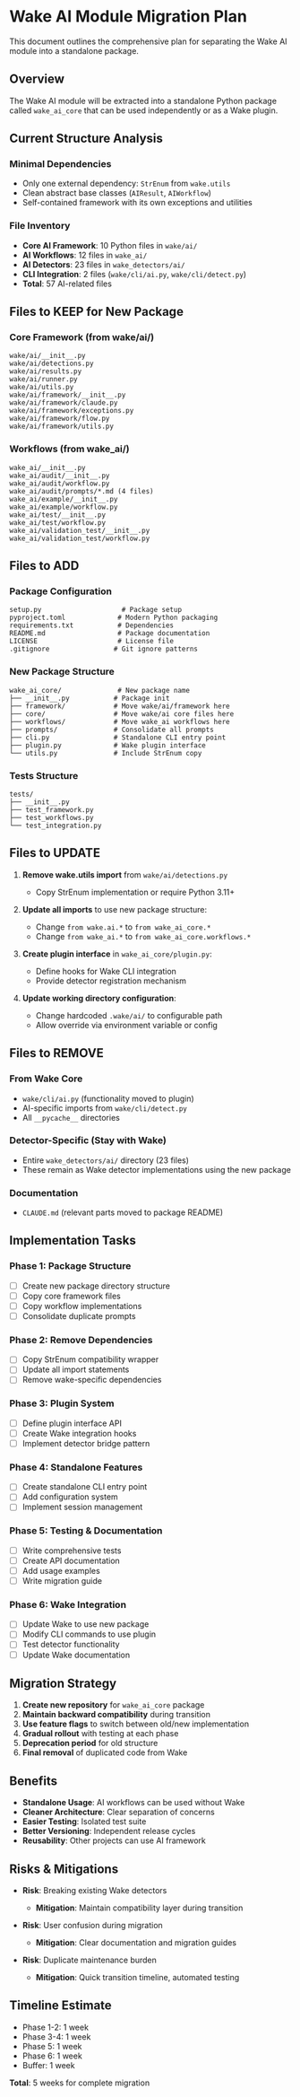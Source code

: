 # Wake AI Module Migration Plan

This document outlines the comprehensive plan for separating the Wake AI module into a standalone package.

## Overview

The Wake AI module will be extracted into a standalone Python package called `wake_ai_core` that can be used independently or as a Wake plugin.

## Current Structure Analysis

### Minimal Dependencies
- Only one external dependency: `StrEnum` from `wake.utils`
- Clean abstract base classes (`AIResult`, `AIWorkflow`)
- Self-contained framework with its own exceptions and utilities

### File Inventory
- **Core AI Framework**: 10 Python files in `wake/ai/`
- **AI Workflows**: 12 files in `wake_ai/`
- **AI Detectors**: 23 files in `wake_detectors/ai/`
- **CLI Integration**: 2 files (`wake/cli/ai.py`, `wake/cli/detect.py`)
- **Total**: 57 AI-related files

## Files to KEEP for New Package

### Core Framework (from wake/ai/)
```
wake/ai/__init__.py
wake/ai/detections.py
wake/ai/results.py
wake/ai/runner.py
wake/ai/utils.py
wake/ai/framework/__init__.py
wake/ai/framework/claude.py
wake/ai/framework/exceptions.py
wake/ai/framework/flow.py
wake/ai/framework/utils.py
```

### Workflows (from wake_ai/)
```
wake_ai/__init__.py
wake_ai/audit/__init__.py
wake_ai/audit/workflow.py
wake_ai/audit/prompts/*.md (4 files)
wake_ai/example/__init__.py
wake_ai/example/workflow.py
wake_ai/test/__init__.py
wake_ai/test/workflow.py
wake_ai/validation_test/__init__.py
wake_ai/validation_test/workflow.py
```

## Files to ADD

### Package Configuration
```
setup.py                    # Package setup
pyproject.toml             # Modern Python packaging
requirements.txt           # Dependencies
README.md                  # Package documentation
LICENSE                    # License file
.gitignore                # Git ignore patterns
```

### New Package Structure
```
wake_ai_core/              # New package name
├── __init__.py           # Package init
├── framework/            # Move wake/ai/framework here
├── core/                 # Move wake/ai core files here
├── workflows/            # Move wake_ai workflows here
├── prompts/              # Consolidate all prompts
├── cli.py                # Standalone CLI entry point
├── plugin.py             # Wake plugin interface
└── utils.py              # Include StrEnum copy
```

### Tests Structure
```
tests/
├── __init__.py
├── test_framework.py
├── test_workflows.py
└── test_integration.py
```

## Files to UPDATE

1. **Remove wake.utils import** from `wake/ai/detections.py`
   - Copy StrEnum implementation or require Python 3.11+

2. **Update all imports** to use new package structure:
   - Change `from wake.ai.*` to `from wake_ai_core.*`
   - Change `from wake_ai.*` to `from wake_ai_core.workflows.*`

3. **Create plugin interface** in `wake_ai_core/plugin.py`:
   - Define hooks for Wake CLI integration
   - Provide detector registration mechanism

4. **Update working directory configuration**:
   - Change hardcoded `.wake/ai/` to configurable path
   - Allow override via environment variable or config

## Files to REMOVE

### From Wake Core
- `wake/cli/ai.py` (functionality moved to plugin)
- AI-specific imports from `wake/cli/detect.py`
- All `__pycache__` directories

### Detector-Specific (Stay with Wake)
- Entire `wake_detectors/ai/` directory (23 files)
- These remain as Wake detector implementations using the new package

### Documentation
- `CLAUDE.md` (relevant parts moved to package README)

## Implementation Tasks

### Phase 1: Package Structure
- [ ] Create new package directory structure
- [ ] Copy core framework files
- [ ] Copy workflow implementations
- [ ] Consolidate duplicate prompts

### Phase 2: Remove Dependencies
- [ ] Copy StrEnum compatibility wrapper
- [ ] Update all import statements
- [ ] Remove wake-specific dependencies

### Phase 3: Plugin System
- [ ] Define plugin interface API
- [ ] Create Wake integration hooks
- [ ] Implement detector bridge pattern

### Phase 4: Standalone Features
- [ ] Create standalone CLI entry point
- [ ] Add configuration system
- [ ] Implement session management

### Phase 5: Testing & Documentation
- [ ] Write comprehensive tests
- [ ] Create API documentation
- [ ] Add usage examples
- [ ] Write migration guide

### Phase 6: Wake Integration
- [ ] Update Wake to use new package
- [ ] Modify CLI commands to use plugin
- [ ] Test detector functionality
- [ ] Update Wake documentation

## Migration Strategy

1. **Create new repository** for `wake_ai_core` package
2. **Maintain backward compatibility** during transition
3. **Use feature flags** to switch between old/new implementation
4. **Gradual rollout** with testing at each phase
5. **Deprecation period** for old structure
6. **Final removal** of duplicated code from Wake

## Benefits

- **Standalone Usage**: AI workflows can be used without Wake
- **Cleaner Architecture**: Clear separation of concerns
- **Easier Testing**: Isolated test suite
- **Better Versioning**: Independent release cycles
- **Reusability**: Other projects can use AI framework

## Risks & Mitigations

- **Risk**: Breaking existing Wake detectors
  - **Mitigation**: Maintain compatibility layer during transition

- **Risk**: User confusion during migration
  - **Mitigation**: Clear documentation and migration guides

- **Risk**: Duplicate maintenance burden
  - **Mitigation**: Quick transition timeline, automated testing

## Timeline Estimate

- Phase 1-2: 1 week
- Phase 3-4: 1 week  
- Phase 5: 1 week
- Phase 6: 1 week
- Buffer: 1 week

**Total**: 5 weeks for complete migration